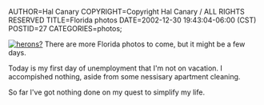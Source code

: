 AUTHOR=Hal Canary
COPYRIGHT=Copyright Hal Canary / ALL RIGHTS RESERVED
TITLE=Florida photos
DATE=2002-12-30 19:43:04-06:00 (CST)
POSTID=27
CATEGORIES=photos;

[![herons?](https://halcanary.org/photos/thumb/2002-12-26-sanibel02.jpg)](https://halcanary.org/photos/2002-12-26-sanibel02.jpg) There are more Florida photos to come, but it might be a few days.

Today is my first day of unemployment that I'm not on vacation. I accompished nothing, aside from some nessisary apartment cleaning.

So far I've got nothing done on my quest to simplify my life.
